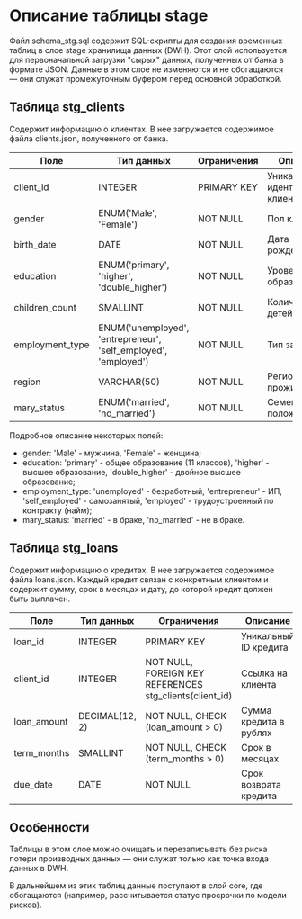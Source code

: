# Описание таблицы stage

Файл schema_stg.sql содержит SQL-скрипты для создания временных таблиц в слое stage хранилища данных (DWH). Этот слой используется для первоначальной загрузки "сырых" данных, полученных от банка в формате JSON. 
Данные в этом слое не изменяются и не обогащаются — они служат промежуточным буфером перед основной обработкой.

## Таблица stg_clients
Содержит информацию о клиентах. В нее загружается содержимое файла clients.json, полученного от банка. 
  
| Поле            | Тип данных                                                                  | Ограничения    | Описание                         |
| --------------- | --------------------------------------------------------------------------- | -------------- | -------------------------------- |
| client_id       | INTEGER                                                                     | PRIMARY KEY    | Уникальный идентификатор клиента |
| gender          | ENUM('Male', 'Female')                                                      | NOT NULL       | Пол клиента                      |
| birth_date      | DATE                                                                        | NOT NULL       | Дата рождения                    |
| education       | ENUM('primary', 'higher', 'double_higher')                                  | NOT NULL       | Уровень образования              |
| children_count  | SMALLINT                                                                    | NOT NULL       | Количество детей                 |
| employment_type | ENUM('unemployed', 'entrepreneur', 'self_employed', 'employed')             | NOT NULL       | Тип занятости                    |
| region          | VARCHAR(50)                                                                 | NOT NULL       | Регион проживания                |
| mary_status     | ENUM('married', 'no_married')                                               | NOT NULL       | Семейное положение               |

Подробное описание некоторых полей:
- gender: 'Male' - мужчина, 'Female' - женщина;
- education: 'primary' - общее образование (11 классов), 'higher' - высшее образование, 'double_higher' - двойное высшее образование;
- employment_type: 'unemployed' - безработный, 'entrepreneur' - ИП, 'self_employed' - самозанятый, 'employed' - трудоустроенный по контракту (найм);
- mary_status: 'married' - в браке, 'no_married' - не в браке.


## Таблица stg_loans
Содержит информацию о кредитах. В нее загружается содержимое файла loans.json. 
Каждый кредит связан с конкретным клиентом и содержит сумму, срок в месяцах и дату, до которой кредит должен быть выплачен.

| Поле          | Тип данных       | Ограничения                                                 | Описание               |
|---------------|------------------|-------------------------------------------------------------|------------------------|
| loan_id       | INTEGER          | PRIMARY KEY                                                 | Уникальный ID кредита  |
| client_id     | INTEGER          | NOT NULL, FOREIGN KEY REFERENCES stg_clients(client_id)     | Ссылка на клиента      |
| loan_amount   | DECIMAL(12, 2)   | NOT NULL, CHECK (loan_amount > 0)                           | Сумма кредита в рублях |
| term_months   | SMALLINT         | NOT NULL, CHECK (term_months > 0)                           | Срок в месяцах         |
| due_date      | DATE             | NOT NULL                                                    | Срок возврата кредита  |



## Особенности
Таблицы в этом слое можно очищать и перезаписывать без риска потери производных данных — они служат только как точка входа данных в DWH.

В дальнейшем из этих таблиц данные поступают в слой core, где обогащаются (например, рассчитывается статус просрочки по модели рисков).


